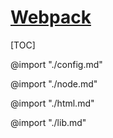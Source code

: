 <link rel="stylesheet" href="https://zhmhbest.gitee.io/hellomathematics/style/index.css">
<script src="https://zhmhbest.gitee.io/hellomathematics/style/index.js"></script>

# [Webpack](../index.html)

[TOC]

@import "./config.md"

@import "./node.md"

@import "./html.md"

@import "./lib.md"
